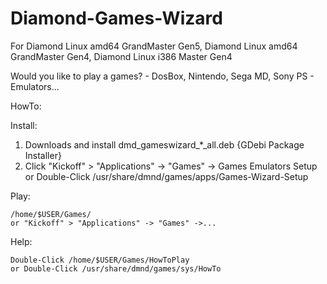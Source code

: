 # Diamond-Games-Wizard
For Diamond Linux amd64 GrandMaster Gen5, Diamond Linux amd64 GrandMaster Gen4, Diamond Linux i386 Master Gen4

Would you like to play a games? - DosBox, Nintendo, Sega MD, Sony PS - Emulators...

HowTo:

Install:

  1. Downloads and install dmd_gameswizard_*_all.deb {GDebi Package Installer}
  2. Click "Kickoff" > "Applications" -> "Games" -> Games Emulators Setup
  or Double-Click /usr/share/dmnd/games/apps/Games-Wizard-Setup
  

Play:

    /home/$USER/Games/
    or "Kickoff" > "Applications" -> "Games" ->... 

Help:

    Double-Click /home/$USER/Games/HowToPlay
    or Double-Click /usr/share/dmnd/games/sys/HowTo
